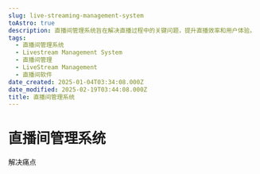 ```yaml
---
slug: live-streaming-management-system
toAstro: true
description: 直播间管理系统旨在解决直播过程中的关键问题，提升直播效率和用户体验。
tags:
  - 直播间管理系统
  - Livestream Management System
  - 直播间管理
  - LiveStream Management
  - 直播间软件
date_created: 2025-01-04T03:34:08.000Z
date_modified: 2025-02-19T03:44:08.000Z
title: 直播间管理系统
---
```


# 直播间管理系统

解决痛点
